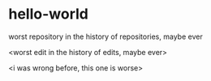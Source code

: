 # hello-world
worst repository in the history of repositories, maybe ever

<worst edit in the history of edits, maybe ever>

<i was wrong before, this one is worse>
